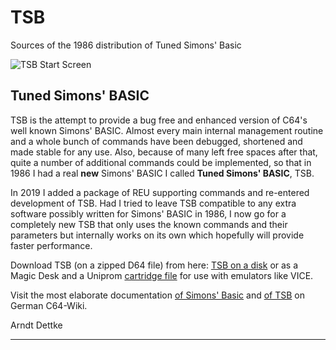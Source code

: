 # TSB
Sources of the 1986 distribution of Tuned Simons' Basic

![TSB Start Screen](https://www.godot64.de/download/tsb_startscreen.gif "TSB Start Screen")

## Tuned Simons' BASIC

TSB is the attempt to provide a bug free and enhanced version of C64's well known Simons' BASIC. Almost
every main internal management routine and a whole bunch of commands have been debugged, shortened and
made stable for any use. Also, because of many left free spaces after that, quite a number of additional
commands could be implemented, so that in 1986 I had a real **new** Simons' BASIC I called **Tuned Simons'
BASIC**, TSB.

In 2019 I added a package of REU supporting commands and re-entered development of TSB. Had I tried to
leave TSB compatible to any extra software possibly written for Simons' BASIC in 1986, I now go for a
completely new TSB that only uses the known commands and their parameters but internally works on its
own which hopefully will provide faster performance.

Download TSB (on a zipped D64 file) from here: [TSB on a disk][TSB] or as a Magic Desk and a Uniprom [cartridge file][tsbcrt] for use with emulators like VICE.

Visit the most elaborate documentation [of Simons' Basic][SB Docs] and [of TSB][TSB Docs] on German C64-Wiki.

Arndt Dettke

---
[TSB]: https://www.godot64.de/download/tsb.zip "file about 100 KB"
[tsbcrt]: https://www.godot64.de/german/downloads.htm#tsb "remove '.bin' in the names for use!"
[SB Docs]: https://www.c64-wiki.de/wiki/Simons_Basic
[TSB Docs]: https://www.c64-wiki.de/wiki/TSB
